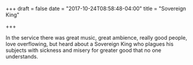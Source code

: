 +++
draft = false
date = "2017-10-24T08:58:48-04:00"
title = "Sovereign King"

+++

In the service there was great music, great ambience, really good people, love overflowing, but heard about a Sovereign King who plagues his subjects with sickness and misery for greater good that no one understands.

